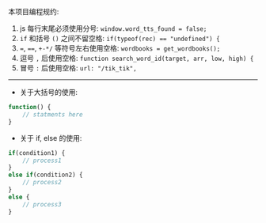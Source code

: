 本项目编程规约:

1. js 每行末尾必须使用分号: `window.word_tts_found = false;`
2. `if` 和括号 `()` 之间不留空格: `if(typeof(rec) == "undefined") {`
3. `=`, `==`, `+-*/` 等符号左右使用空格: `wordbooks = get_wordbooks();`
4. 逗号 `,` 后使用空格: `function search_word_id(target, arr, low, high) {`
5. 冒号 `:` 后使用空格: `url: "/tik_tik",`


-----------------


- 关于大括号的使用:
``` javascript
function() {
    // statments here
}
```

- 关于 if, else 的使用:
``` javascript
if(condition1) {
    // process1
}
else if(condition2) {
    // process2
}
else {
    // process3
}
```